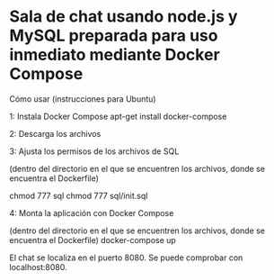 # Sala de chat usando node.js y MySQL preparada para uso inmediato mediante Docker Compose

Cómo usar (instrucciones para Ubuntu)

1: Instala Docker Compose
apt-get install docker-compose

2: Descarga los archivos

3: Ajusta los permisos de los archivos de SQL

(dentro del directorio en el que se encuentren los archivos, donde se encuentra el Dockerfile)

chmod 777 sql
chmod 777 sql/init.sql

4: Monta la aplicación con Docker Compose

(dentro del directorio en el que se encuentren los archivos, donde se encuentra el Dockerfile)
docker-compose up

El chat se localiza en el puerto 8080. Se puede comprobar con localhost:8080.
